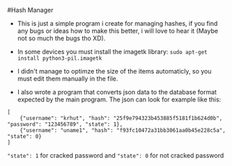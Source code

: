 #Hash Manager

- This is just a simple program i create for managing hashes, if you find any bugs or ideas how to make this better, i will love to hear it (Maybe not so much the bugs tho XD).

- In some devices you must install the imagetk library: ```sudo apt-get install python3-pil.imagetk```

- I didn't manage to optimze the size of the items automaticly, so you must edit them manually in the file.

- I also wrote a program that converts json data to the database format expected by the main program. The json can look for example like this:
```
[
    {"username": "krhut", "hash": "25f9e794323b453885f5181f1b624d0b", "password": "123456789", "state": 1},
    {"username": "uname1", "hash": "f93fc10472a31bb3061aa0b45e228c5a", "state": 0}
]
```

```"state": 1``` for cracked password and ```"state": 0``` for not cracked password